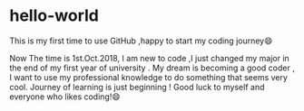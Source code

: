 # hello-world
This is my first time to use GitHub ,happy to start my coding journey😄

Now The time is 1st.Oct.2018, I am new to code ,I just changed my major in the end of my first year of university .
My dream is becoming a good coder , I want to use my professional knowledge to do something that seems very cool.
Journey of learning is just beginning !
Good luck to myself and everyone who likes coding!😄
